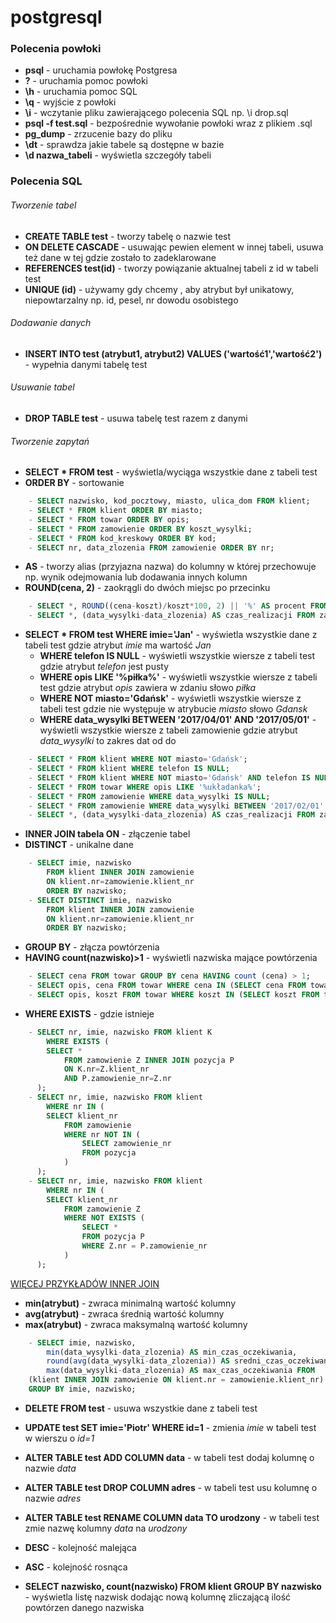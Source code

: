 # postgresql

### Polecenia powłoki
* **psql** - uruchamia powłokę Postgresa
* **\?** - uruchamia pomoc powłoki
* **\h** - uruchamia pomoc SQL
* **\q** - wyjście z powłoki
* **\i** - wczytanie pliku zawierającego polecenia SQL np. \i drop.sql
* **psql -f test.sql** - bezpośrednie wywołanie powłoki wraz z plikiem .sql
* **pg_dump** - zrzucenie bazy do pliku
* **\dt** - sprawdza jakie tabele są dostępne w bazie
* **\d nazwa_tabeli** - wyświetla szczegóły tabeli

### Polecenia SQL
###### Tworzenie tabel
* **CREATE TABLE test** - tworzy tabelę o nazwie test
* **ON DELETE CASCADE** - usuwając pewien element w innej tabeli, usuwa też dane w tej gdzie zostało to zadeklarowane
* **REFERENCES test(id)** - tworzy powiązanie aktualnej tabeli z id w tabeli test
* **UNIQUE (id)** - używamy gdy chcemy , aby atrybut był unikatowy, niepowtarzalny np. id, pesel, nr dowodu osobistego
###### Dodawanie danych
* **INSERT INTO test (atrybut1, atrybut2) VALUES ('wartość1','wartość2')** - wypełnia danymi tabelę test
###### Usuwanie tabel
* **DROP TABLE test** - usuwa tabelę test razem z danymi
###### Tworzenie zapytań
* **SELECT * FROM test** - wyświetla/wyciąga wszystkie dane z tabeli test
* **ORDER BY** - sortowanie
```sql
    - SELECT nazwisko, kod_pocztowy, miasto, ulica_dom FROM klient;
    - SELECT * FROM klient ORDER BY miasto;
    - SELECT * FROM towar ORDER BY opis;
    - SELECT * FROM zamowienie ORDER BY koszt_wysylki;
    - SELECT * FROM kod_kreskowy ORDER BY kod;
    - SELECT nr, data_zlozenia FROM zamowienie ORDER BY nr;
```
* **AS** - tworzy alias (przyjazna nazwa) do kolumny w której przechowuje np. wynik odejmowania lub dodawania innych kolumn
* **ROUND(cena, 2)** - zaokrągli do dwóch miejsc po przecinku
```sql
    - SELECT *, ROUND((cena-koszt)/koszt*100, 2) || '%' AS procent FROM towar;
    - SELECT *, (data_wysylki-data_zlozenia) AS czas_realizacji FROM zamowienie;
```
* **SELECT * FROM test WHERE imie='Jan'** - wyświetla wszystkie dane z tabeli test gdzie atrybut *imie* ma wartość *Jan*
    - **WHERE telefon IS NULL** - wyświetli wszystkie wiersze z tabeli test gdzie atrybut *telefon* jest pusty
    - **WHERE opis LIKE '%piłka%'** - wyświetli wszystkie wiersze z tabeli test gdzie atrybut *opis* zawiera w zdaniu słowo *piłka*
    - **WHERE NOT miasto='Gdańsk'** - wyświetli wszystkie wiersze z tabeli test gdzie nie występuje w atrybucie *miasto* słowo *Gdansk*
    - **WHERE data_wysylki BETWEEN '2017/04/01' AND '2017/05/01'** - wyświetli wszystkie wiersze z tabeli zamowienie gdzie atrybut *data_wysylki* to zakres dat od do
```sql
    - SELECT * FROM klient WHERE NOT miasto='Gdańsk';
    - SELECT * FROM klient WHERE telefon IS NULL;
    - SELECT * FROM klient WHERE NOT miasto='Gdańsk' AND telefon IS NULL;
    - SELECT * FROM towar WHERE opis LIKE '%układanka%';
    - SELECT * FROM zamowienie WHERE data_wysylki IS NULL;
    - SELECT * FROM zamowienie WHERE data_wysylki BETWEEN '2017/02/01' AND '2017/02/28';
    - SELECT *, (data_wysylki-data_zlozenia) AS czas_realizacji FROM zamowienie WHERE data_wysylki IS NOT NULL;
```
* **INNER JOIN tabela ON** - złączenie tabel
* **DISTINCT** - unikalne dane
```sql
    - SELECT imie, nazwisko
        FROM klient INNER JOIN zamowienie
        ON klient.nr=zamowienie.klient_nr
        ORDER BY nazwisko;
    - SELECT DISTINCT imie, nazwisko
        FROM klient INNER JOIN zamowienie
        ON klient.nr=zamowienie.klient_nr
        ORDER BY nazwisko;
```
* **GROUP BY** - złącza powtórzenia
* **HAVING count(nazwisko)>1** - wyświetli nazwiska mające powtórzenia
```sql
    - SELECT cena FROM towar GROUP BY cena HAVING count (cena) > 1;
    - SELECT opis, cena FROM towar WHERE cena IN (SELECT cena FROM towar GROUP BY cena HAVING count (cena) > 1);
    - SELECT opis, koszt FROM towar WHERE koszt IN (SELECT koszt FROM towar GROUP BY koszt HAVING count (koszt) > 1);
```
* **WHERE EXISTS** - gdzie istnieje
```sql
    - SELECT nr, imie, nazwisko FROM klient K
        WHERE EXISTS (
        SELECT *
            FROM zamowienie Z INNER JOIN pozycja P
            ON K.nr=Z.klient_nr
            AND P.zamowienie_nr=Z.nr
      );
    - SELECT nr, imie, nazwisko FROM klient 
        WHERE nr IN (
        SELECT klient_nr
            FROM zamowienie 
            WHERE nr NOT IN (
                SELECT zamowienie_nr 
                FROM pozycja
            )
      );
    - SELECT nr, imie, nazwisko FROM klient 
        WHERE nr IN (
        SELECT klient_nr 
            FROM zamowienie Z 
            WHERE NOT EXISTS (
                SELECT *
                FROM pozycja P 
                WHERE Z.nr = P.zamowienie_nr
            )
      );
```
[WIĘCEJ PRZYKŁADÓW INNER JOIN](https://github.com/johnnyrock92/postgresql/blob/master/inner_join.sql)
* **min(atrybut)** - zwraca minimalną wartość kolumny
* **avg(atrybut)** - zwraca średnią wartość kolumny
* **max(atrybut)** - zwraca maksymalną wartość kolumny
```sql
    - SELECT imie, nazwisko,
        min(data_wysylki-data_zlozenia) AS min_czas_oczekiwania,
        round(avg(data_wysylki-data_zlozenia)) AS sredni_czas_oczekiwania,
        max(data_wysylki-data_zlozenia) AS max_czas_oczekiwania FROM 
    (klient INNER JOIN zamowienie ON klient.nr = zamowienie.klient_nr)
    GROUP BY imie, nazwisko;
```
* **DELETE FROM test** - usuwa wszystkie dane z tabeli test
* **UPDATE test SET imie='Piotr' WHERE id=1** - zmienia *imie* w tabeli test w wierszu o *id=1*
* **ALTER TABLE test ADD COLUMN data** - w tabeli test dodaj kolumnę o nazwie *data*
* **ALTER TABLE test DROP COLUMN adres** - w tabeli test usu kolumnę o nazwie *adres*
* **ALTER TABLE test RENAME COLUMN data TO urodzony** - w tabeli test zmie nazwę kolumny *data* na *urodzony*
* **DESC** - kolejność malejąca
* **ASC** - kolejność rosnąca


* **SELECT nazwisko, count(nazwisko) FROM klient GROUP BY nazwisko** - wyświetla listę nazwisk dodając nową kolumnę zliczającą ilość powtórzen danego nazwiska





